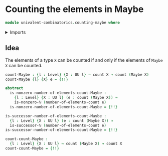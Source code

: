 # Counting the elements in Maybe

```agda
module univalent-combinatorics.counting-maybe where
```

<details><summary>Imports</summary>

```agda
open import elementary-number-theory.natural-numbers

open import foundation.dependent-pair-types
open import foundation.equivalences-maybe
open import foundation.identity-types
open import foundation.maybe
open import foundation.universe-levels

open import univalent-combinatorics.coproduct-types
open import univalent-combinatorics.counting
```

</details>

## Idea

The elements of a type `X` can be counted if and only if the elements of
`Maybe X` can be counted.

```agda
count-Maybe : {l : Level} {X : UU l} → count X → count (Maybe X)
count-Maybe {l} {X} e = {!!}

abstract
  is-nonzero-number-of-elements-count-Maybe :
    {l : Level} {X : UU l} (e : count (Maybe X)) →
    is-nonzero-ℕ (number-of-elements-count e)
  is-nonzero-number-of-elements-count-Maybe = {!!}

is-successor-number-of-elements-count-Maybe :
  {l : Level} {X : UU l} (e : count (Maybe X)) →
  is-successor-ℕ (number-of-elements-count e)
is-successor-number-of-elements-count-Maybe = {!!}

count-count-Maybe :
  {l : Level} {X : UU l} → count (Maybe X) → count X
count-count-Maybe = {!!}
```
